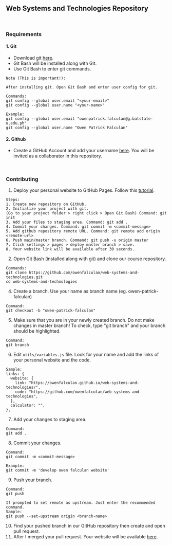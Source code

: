 ## Web Systems and Technologies Repository

<br>

### Requirements

#### 1. Git

- Download git [here](https://git-scm.com/downloads).
- Git Bash will be installed along with Git.
- Use Git Bash to enter git commands.

```
Note (This is important!):

After installing git. Open Git Bash and enter user config for git.

Commands:
git config --global user.email "<your-email>"
git config --global user.name "<your-name>"

Example:
git config --global user.email "owenpatrick.falculan@g.batstate-u.edu.ph"
git config --global user.name "Owen Patrick Falculan"
```

#### 2. Github

- Create a GitHub Account and add your username [here](https://docs.google.com/spreadsheets/d/1dbLlteb_eT49D2mW4nqbA3amqZcflPaSZ64H18HGgK8/edit?usp=sharing). You will be invited as a collaborator in this repository.

<br>

### Contributing

1. Deploy your personal website to GitHub Pages. Follow this [tutorial](https://www.w3schools.com/git/git_remote_pages.asp?remote=github).

```
Steps:
1. Create new repository on GitHub.
2. Initialize your project with git. 
(Go to your project folder > right click > Open Git Bash) Command: git init
3. Add your files to staging area. Command: git add .
4. Commit your changes. Command: git commit -m <commit-message>
5. Add github repository remote URL. Command: git remote add origin <remote-url>
6. Push main/master branch. Command: git push -u origin master
7. Click settings > pages > deploy master branch > save.
8. Your website link will be available after 30 seconds.
```

2. Open Git Bash (installed along with git) and clone our course repository.

```
Commands:
git clone https://github.com/owenfalculan/web-systems-and-technologies.git
cd web-systems-and-technologies
```

4. Create a branch. Use your name as branch name (eg. owen-patrick-falculan)

```
Command:
git checkout -b "owen-patrick-falculan"
```

5. Make sure that you are in your newly created branch. Do not make changes in master branch! To check, type "git branch" and your branch should be highlighted.

```
Command:
git branch
```

6. Edit `utils/variables.js` file. Look for your name and add the links of your personal website and the code.

```
Sample:
links: {
  website: {
    link: "https://owenfalculan.github.io/web-systems-and-technologies/",
    code: "https://github.com/owenfalculan/web-systems-and-technologies",
  },
  calculator: "",
},
```

7. Add your changes to staging area.

```
Command:
git add .
```

8. Commit your changes.

```
Command:
git commit -m <commit-message>

Example:
git commit -m 'develop owen falculan website'
```

9. Push your branch.

```
Command:
git push

If prompted to set remote as upstream. Just enter the recommended command.
Sample:
git push --set-upstream origin <branch-name>
```

10. Find your pushed branch in our GitHub repository then create and open pull request.
11. After I merged your pull request. Your website will be available [here](https://owenfalculan.github.io/web-systems-and-technologies/).
